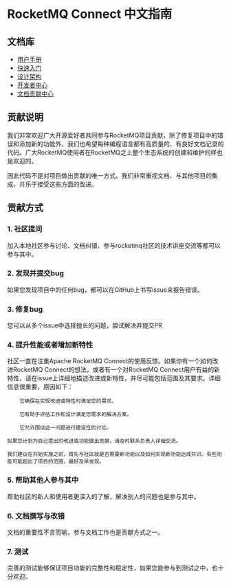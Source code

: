 # RocketMQ Connect 中文指南

## 文档库

* [用户手册](https://rocketmq-1.gitbook.io/rocketmq-connector/)
* [快速入门](https://rocketmq-1.gitbook.io/rocketmq-connector/quick-start/qian-qi-zhun-bei)
* [设计架构](https://rocketmq-1.gitbook.io/rocketmq-connector/jia-gou-she-ji)
* [开发者中心](https://rocketmq-1.gitbook.io/rocketmq-connector/kai-fa-zhe-zhong-xin/mqadmin-cao-zuo-zhi-nan)
* [文档贡献中心](https://github.com/rockt-cloud/openconnect-gitbook)

## 贡献说明
我们非常欢迎广大开源爱好者共同参与RocketMQ项目贡献，除了修复项目中的错误和添加新的功能外，我们也希望每种编程语言都有高质量的、有良好文档记录的代码。广大RocketMQ使用者在RocketMQ之上整个生态系统的创建和维护同样也是欢迎的。

因此代码不是对项目做出贡献的唯一方式。我们非常重视文档、与其他项目的集成，并乐于接受这些方面的改进。

## 贡献方式

### 1. 社区提问
加入本地社区参与讨论、文档纠错、参与rocketmq社区的技术讲座交流等都可以参与其中。

### 2. 发现并提交bug
如果您发现项目中的任何bug，都可以在GitHub上书写issue来报告错误。

### 3. 修复bug
您可以从多个issue中选择擅长的问题，尝试解决并提交PR

### 4. 提升性能或者增加新特性
社区一直在注重Apache RocketMQ Connect的使用反馈。如果你有一个如何改进RocketMQ Connect的想法，或者有一个对RocketMQ Connect用户有益的新特性，请在issue上详细地描述改进或新特性，并尽可能包括范围及其要求。详细信息很重要，原因如下：

        它确保在实现改进或特性时满足您的需求。

        它有助于评估工作和设计满足您需求的解决方案。

        它允许围绕这一问题进行建设性的讨论。

    如果您计划为自己提出的改进或功能做出贡献，请及时联系负责人详细交流。

    我们建议在开始实施之前，首先与社区就是否需要新功能以及如何实现新功能达成共识。有些功能可能超出了项目的范围，最好及早发现。

### 5. 帮助其他人参与其中
帮助社区的新人和使用者更深入的了解，解决别人的问题也是参与其中。

### 6. 文档撰写与改错
文档的重要性不言而喻，参与文档工作也是贡献方式之一。

### 7. 测试
完善的测试能够保证项目功能的完整性和稳定性，如果您能参与到测试之中，也十分欢迎。
